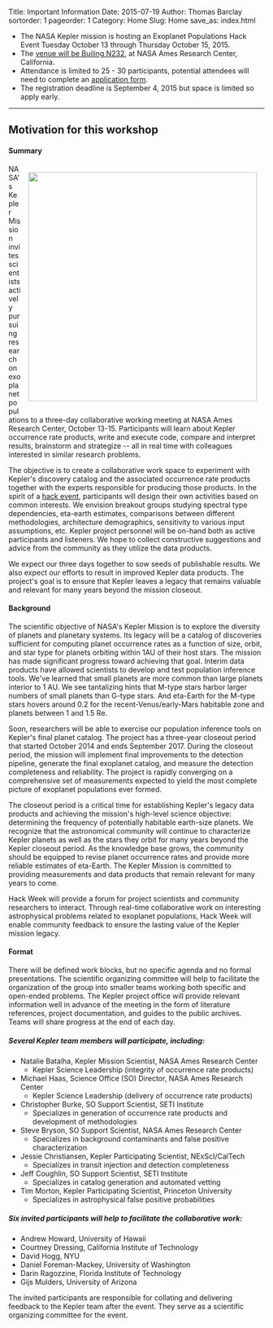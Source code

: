 Title: Important Information
Date: 2015-07-19
Author: Thomas Barclay
sortorder: 1
pageorder: 1
Category: Home
Slug: Home
save_as: index.html

* The NASA Kepler mission is hosting an Exoplanet Populations Hack Event Tuesday October 13 through Thursday October 15, 2015.
* The [venue will be Builing N232](/KeplerHackWeek/Venue), at NASA Ames Research Center, California. 
* Attendance is limited to 25 - 30 participants, potential attendees will need to complete an [application form](/KeplerHackWeek/Apply).
* The registration deadline is September 4, 2015 but space is limited so apply early.

---

Motivation for this workshop
---
#### Summary
<img style="float: right; padding: 15px" src="http://www.nasa.gov/sites/default/files/kepler-candidates-lined-up-4.jpg" width="450" height="450">
NASA's Kepler Mission invites scientists actively pursuing research on exoplanet populations to a three-day collaborative working meeting at NASA Ames Research Center, October 13-15. Participants will learn about Kepler occurrence rate products, write and execute code, compare and interpret results, brainstorm and strategize -- all in real time with colleagues interested in similar research problems.

The objective is to create a collaborative work space to experiment with Kepler's discovery catalog and the associated occurrence rate products together with the experts responsible for producing those products. In the spirit of a [hack event](https://en.wikipedia.org/wiki/Hackathon), participants will design their own activities based on common interests. We envision breakout groups studying spectral type dependencies, eta-earth estimates, comparisons between different methodologies, architecture demographics, sensitivity to various input assumptions, etc. Kepler project personnel will be on-hand both as active participants and listeners. We hope to collect constructive suggestions and advice from the community as they utilize the data products.

We expect our three days together to sow seeds of publishable results. We also expect our efforts to result in improved Kepler data products. The project's goal is to ensure that Kepler leaves a legacy that remains valuable and relevant for many years beyond the mission closeout.





#### Background
The scientific objective of NASA's Kepler Mission is to explore the diversity of planets and planetary systems. Its legacy will be a catalog of discoveries sufficient for computing planet occurrence rates as a function of size, orbit, and star type for planets orbiting within 1AU of their host stars. The mission has made significant progress toward achieving that goal. Interim data products have allowed scientists to develop and test population inference tools. We've learned that small planets are more common than large planets interior to 1 AU. We see tantalizing hints that M-type stars harbor larger numbers of small planets than G-type stars. And eta-Earth for the M-type stars hovers around 0.2 for the recent-Venus/early-Mars habitable zone and planets between 1 and 1.5 Re.

Soon, researchers will be able to exercise our population inference tools on Kepler's final planet catalog. The project has a three-year closeout period that started October 2014 and ends September 2017. During the closeout period, the mission will implement final improvements to the detection pipeline, generate the final exoplanet catalog, and measure the detection completeness and reliability. The project is rapidly converging on a comprehensive set of measurements expected to yield the most complete picture of exoplanet populations ever formed.

The closeout period is a critical time for establishing Kepler's legacy data products and achieving the mission's high-level science objective: determining the frequency of potentially habitable earth-size planets. We recognize that the astronomical community will continue to characterize Kepler planets as well as the stars they orbit for many years beyond the Kepler closeout period. As the knowledge base grows, the community should be equipped to revise planet occurrence rates and provide more reliable estimates of eta-Earth. The Kepler Mission is committed to providing measurements and data products that remain relevant for many years to come.

Hack Week will provide a forum for project scientists and community researchers to interact. Through real-time collaborative work on interesting astrophysical problems related to exoplanet populations, Hack Week will enable community feedback to ensure the lasting value of the Kepler mission legacy.

#### Format
There will be defined work blocks, but no specific agenda and no formal presentations. The scientific organizing committee will help to facilitate the organization of the group into smaller teams working both specific and open-ended problems. The Kepler project office will provide relevant information well in advance of the meeting in the form of literature references, project documentation, and guides to the public archives.  Teams will share progress at the end of each day.

##### Several Kepler team members will participate, including:
* Natalie Batalha, Kepler Mission Scientist, NASA Ames Research Center
  - Kepler Science Leadership (integrity of occurrence rate products)
* Michael Haas, Science Office (SO) Director, NASA Ames Research Center
  - Kepler Science Leadership (delivery of occurrence rate products)
* Christopher Burke, SO Support Scientist, SETI Institute
  - Specializes in generation of occurrence rate products and development of methodologies
* Steve Bryson, SO Support Scientist, NASA Ames Research Center
  - Specializes in background contaminants and false positive characterization
* Jessie Christiansen, Kepler Participating Scientist, NExScI/CalTech
  - Specializes in transit injection and detection completeness
* Jeff Coughlin, SO Support Scientist, SETI Institute
  - Specializes in catalog generation and automated vetting
* Tim Morton, Kepler Participating Scientist, Princeton University
  - Specializes in astrophysical false positive probabilities

##### Six invited participants will help to facilitate the collaborative work:
* Andrew Howard, University of Hawaii
* Courtney Dressing, California Institute of Technology
* David Hogg, NYU
* Daniel Foreman-Mackey, University of Washington
* Darin Ragozzine, Florida Institute of Technology
* Gijs Mulders, University of Arizona

The invited participants are responsible for collating and delivering feedback to the Kepler team after the event.  They serve as a scientific organizing committee for the event.





